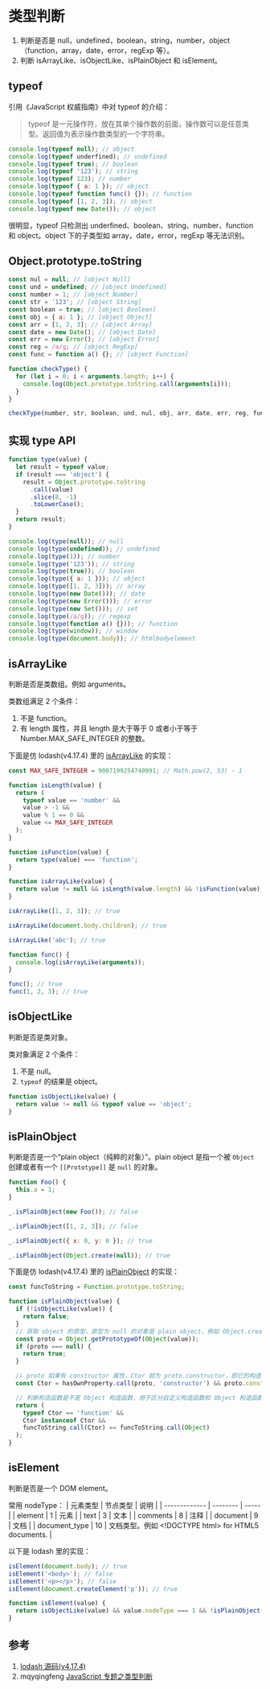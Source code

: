 # 类型判断

1. 判断是否是 null，undefined，boolean，string，number，object（function，array，date，error，regExp 等）。
2. 判断 isArrayLike、isObjectLike、isPlainObject 和 isElement。

## typeof

引用《JavaScript 权威指南》中对 typeof 的介绍：

> typeof 是一元操作符，放在其单个操作数的前面，操作数可以是任意类型。返回值为表示操作数类型的一个字符串。

```javascript
console.log(typeof null); // object
console.log(typeof underfined); // undefined
console.log(typeof true); // boolean
console.log(typeof '123'); // string
console.log(typeof 123); // number
console.log(typeof { a: 1 }); // object
console.log(typeof function func() {}); // function
console.log(typeof [1, 2, 3]); // object
console.log(typeof new Date()); // object
```

很明显，typeof 只检测出 underfined、boolean、string、number、function 和 object。object 下的子类型如 array，date，error，regExp 等无法识别。

## Object.prototype.toString

```javascript
const nul = null; // [object Null]
const und = undefined; // [object Undefined]
const number = 1; // [object Number]
const str = '123'; // [object String]
const boolean = true; // [object Boolean]
const obj = { a: 1 }; // [object Object]
const arr = [1, 2, 3]; // [object Array]
const date = new Date(); // [object Date]
const err = new Error(); // [object Error]
const reg = /a/g; // [object RegExp]
const func = function a() {}; // [object Function]

function checkType() {
  for (let i = 0; i < arguments.length; i++) {
    console.log(Object.prototype.toString.call(arguments[i]));
  }
}

checkType(number, str, boolean, und, nul, obj, arr, date, err, reg, func);
```

## 实现 type API

```javascript
function type(value) {
  let result = typeof value;
  if (result === 'object') {
    result = Object.prototype.toString
      .call(value)
      .slice(8, -1)
      .toLowerCase();
  }
  return result;
}

console.log(type(null)); // null
console.log(type(undefined)); // undefined
console.log(type(1)); // number
console.log(type('123')); // string
console.log(type(true)); // boolean
console.log(type({ a: 1 })); // object
console.log(type([1, 2, 3])); // array
console.log(type(new Date())); // date
console.log(type(new Error())); // error
console.log(type(new Set())); // set
console.log(type(/a/g)); // regexp
console.log(type(function a() {})); // function
console.log(type(window)); // window
console.log(type(document.body)); // htmlbodyelement
```

## isArrayLike

判断是否是类数组。例如 arguments。

类数组满足 2 个条件：

1. 不是 function。
2. 有 length 属性，并且 length 是大于等于 0 或者小于等于 Number.MAX_SAFE_INTEGER 的整数。

下面是仿 lodash(v4.17.4) 里的 [isArrayLike](https://github.com/lodash/lodash/blob/4.17.4/lodash.js#L11346) 的实现：

```javascript
const MAX_SAFE_INTEGER = 9007199254740991; // Math.pow(2, 53) - 1

function isLength(value) {
  return (
    typeof value == 'number' &&
    value > -1 &&
    value % 1 == 0 &&
    value <= MAX_SAFE_INTEGER
  );
}

function isFunction(value) {
  return type(value) === 'function';
}

function isArrayLike(value) {
  return value != null && isLength(value.length) && !isFunction(value);
}

isArrayLike([1, 2, 3]); // true

isArrayLike(document.body.children); // true

isArrayLike('abc'); // true

function func() {
  console.log(isArrayLike(arguments));
}

func(); // true
func(1, 2, 3); // true
```

## isObjectLike

判断是否是类对象。

类对象满足 2 个条件：

1. 不是 null。
2. `typeof` 的结果是 object。

```javascript
function isObjectLike(value) {
  return value != null && typeof value == 'object';
}
```

## isPlainObject

判断是否是一个“plain object（纯粹的对象）”。plain object 是指一个被 `Object` 创建或者有一个 `[[Prototype]]` 是 `null` 的对象。

```javascript
function Foo() {
  this.a = 1;
}

_.isPlainObject(new Foo()); // false

_.isPlainObject([1, 2, 3]); // false

_.isPlainObject({ x: 0, y: 0 }); // true

_.isPlainObject(Object.create(null)); // true
```

下面是仿 lodash(v4.17.4) 里的 [isPlainObject](https://github.com/lodash/lodash/blob/4.17.4/lodash.js#12050) 的实现：

```javascript
const funcToString = Function.prototype.toString;

function isPlainObject(value) {
  if (!isObjectLike(value)) {
    return false;
  }
  // 获取 object 的原型，原型为 null 的对象是 plain object，例如 Object.create(null)
  const proto = Object.getPrototypeOf(Object(value));
  if (proto === null) {
    return true;
  }

  // proto 如果有 constructor 属性，Ctor 就为 proto.constructor，即它的构造函数
  const Ctor = hasOwnProperty.call(proto, 'constructor') && proto.constructor;

  // 判断构造函数是不是 Object 构造函数，用于区分自定义构造函数和 Object 构造函数
  return (
    typeof Ctor == 'function' &&
    Ctor instanceof Ctor &&
    funcToString.call(Ctor) == funcToString.call(Object)
  );
}
```

## isElement

判断是否是一个 DOM element。

常用 nodeType：
| 元素类型 | 节点类型 | 说明 |
| ------------- | -------- | ----- |
| element | 1 | 元素 |
| text | 3 | 文本 |
| comments | 8 | 注释 |
| document | 9 | 文档 |
| document_type | 10 | 文档类型。例如 \<!DOCTYPE html\> for HTML5 documents. |

以下是 lodash 里的实现：

```javascript
isElement(document.body); // true
isElement('<body>'); // false
isElement('<p></p>'); // false
isElement(document.createElement('p')); // true

function isElement(value) {
  return isObjectLike(value) && value.nodeType === 1 && !isPlainObject(value);
}
```

## 参考

1. [lodash 源码(v4.17.4)](https://github.com/lodash/lodash/blob/4.17.4/lodash.js)
2. mqyqingfeng [JavaScript 专题之类型判断](https://github.com/mqyqingfeng/Blog/issues/28)
